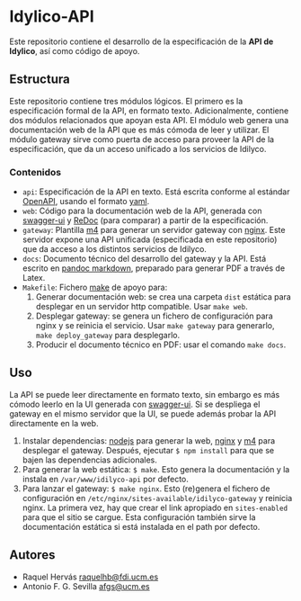 # Idylico-API

Este repositorio contiene el desarrollo de la especificación de la **API de
Idylico**, así como código de apoyo.

## Estructura

Este repositorio contiene tres módulos lógicos. El primero es la especificación
formal de la API, en formato texto. Adicionalmente, contiene dos módulos
relacionados que apoyan esta API. El módulo web genera una documentación web de
la API que es más cómoda de leer y utilizar. El módulo gateway sirve como puerta
de acceso para proveer la API de la especificación, que da un acceso unificado a
los servicios de Idilyco.

### Contenidos

- `api`: Especificación de la API en texto. Está escrita conforme al estándar
  [OpenAPI], usando el formato [yaml].
- `web`: Código para la documentación web de la API, generada con [swagger-ui] y
  [ReDoc] (para comparar) a partir de la especificación.
- `gateway`: Plantilla [m4] para generar un servidor gateway con [nginx]. Este
  servidor expone una API unificada (especificada en este repositorio) que da
  acceso a los distintos servicios de Idilyco.
- `docs`: Documento técnico del desarrollo del gateway y la API. Está escrito en
  [pandoc markdown], preparado para generar PDF a través de Latex.
- `Makefile`: Fichero [make] de apoyo para:
  1. Generar documentación web: se crea una carpeta `dist` estática para
     desplegar en un servidor http compatible. Usar `make web`.
  2. Desplegar gateway: se genera un fichero de configuración para nginx y se
     reinicia el servicio. Usar `make gateway` para generarlo, `make
     deploy_gateway` para desplegarlo.
  3. Producir el documento técnico en PDF: usar el comando `make docs`.

## Uso

La API se puede leer directamente en formato texto, sin embargo es más cómodo
leerlo en la UI generada con [swagger-ui]. Si se despliega el gateway en el
mismo servidor que la UI, se puede además probar la API directamente en la web.

1. Instalar dependencias: [nodejs] para generar la web, [nginx] y [m4] para
   desplegar el gateway. Después, ejecutar `$ npm install` para que se bajen las
   dependencias adicionales.
2. Para generar la web estática: `$ make`. Esto genera la documentación y la
   instala en `/var/www/idilyco-api` por defecto.
3. Para lanzar el gateway: `$ make nginx`. Esto (re)genera el fichero de
   configuración en `/etc/nginx/sites-available/idilyco-gateway` y reinicia
   nginx. La primera vez, hay que crear el link apropiado en `sites-enabled`
   para que el sitio se cargue. Esta configuración también sirve la
   documentación estática si está instalada en el path por defecto.

## Autores

- Raquel Hervás <raquelhb@fdi.ucm.es>
- Antonio F. G. Sevilla <afgs@ucm.es>

[m4]: https://www.gnu.org/software/m4/manual/m4.html
[Make]: https://www.gnu.org/software/make/
[nginx]: https://nginx.org/
[nodejs]: https://nodejs.org/en/
[OpenAPI]: https://github.com/OAI/OpenAPI-Specification
[pandoc markdown]: https://pandoc.org/index.html
[ReDoc]: https://github.com/Rebilly/ReDoc
[swagger-ui]: https://swagger.io/tools/swagger-ui/
[yaml]: http://yaml.org/
